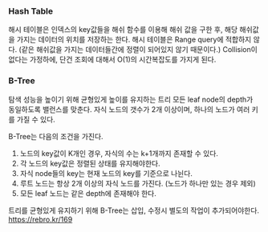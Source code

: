 ### Hash Table

해시 테이블은 인덱스의 key값들을 해쉬 함수를 이용해 해쉬 값을 구한 후, 해당 해쉬값을 가지는 데이터의 위치를 저장하는 한다.
해시 테이블은 Range query에 적합하지 않다. (같은 해쉬값을 가지는 데이터들간에 정렬이 되어있지 않기 때문이다.) 
Collision이 없다는 가정하에, 단건 조회에 대해서 O(1)의 시간복잡도를 가지게 된다.

### B-Tree
탐색 성능을 높이기 위해 균형있게 높이를 유지하는 트리
모든 leaf node의 depth가 동일하도록 밸런스를 맞춘다. 
자식 노드의 갯수가 2개 이상이며, 하나의 노드가 여러 키를 가질 수 있다.

B-Tree는 다음의 조건을 가진다.
1. 노드의 key값이 K개인 경우, 자식의 수는 k+1개까지 존재할 수 있다.
2. 각 노드의 key값은 정렬된 상태를 유지해야한다.
3. 자식 node들의 key는 현재 노드의 key를 기준으로 나뉜다.
4. 루트 노드는 항상 2개 이상의 자식 노드를 가진다. (노드가 하나만 있는 경우 제외)
5. 모든 leaf 노드는 같은 depth에 존재해야 한다. 


트리를 균형있게 유지하기 위해 B-Tree는 삽입, 수정시 별도의 작업이 추가되어야한다. 
https://rebro.kr/169
